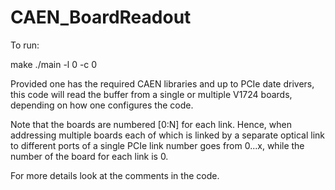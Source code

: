 # CAEN_BoardReadout
To run:

make
./main -l 0 -c 0


Provided one has the required CAEN libraries and up to PCIe date drivers,
this code will read the buffer from a single or multiple V1724 boards,
depending on how one configures the code.

Note that the boards are numbered [0:N] for each link.
Hence, when addressing multiple boards each of which is linked by
a separate optical link to different ports of a single PCIe
link number goes from 0...x, while the number of the board for each link is 0.

For more details look at the comments in the code.
